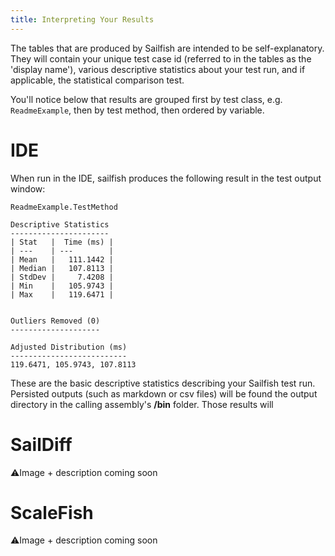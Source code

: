 ```yaml
---
title: Interpreting Your Results
---
```


The tables that are produced by Sailfish are intended to be self-explanatory. They will contain your unique test case id (referred to in the tables as the 'display name'), various descriptive statistics about your test run, and if applicable, the statistical comparison test.

You'll notice below that results are grouped first by test class, e.g. `ReadmeExample`, then by test method, then ordered by variable.

# IDE

When run in the IDE, sailfish produces the following result in the test output window:

```
ReadmeExample.TestMethod

Descriptive Statistics
----------------------
| Stat   |  Time (ms) |
| ---    | ---        |
| Mean   |   111.1442 |
| Median |   107.8113 |
| StdDev |     7.4208 |
| Min    |   105.9743 |
| Max    |   119.6471 |


Outliers Removed (0)
--------------------

Adjusted Distribution (ms)
--------------------------
119.6471, 105.9743, 107.8113
```

These are the basic descriptive statistics describing your Sailfish test run. Persisted outputs (such as markdown or csv files) will be found the output directory in the calling assembly's **/bin** folder. Those results will


# SailDiff

⚠️Image + description coming soon

# ScaleFish

⚠️Image + description coming soon